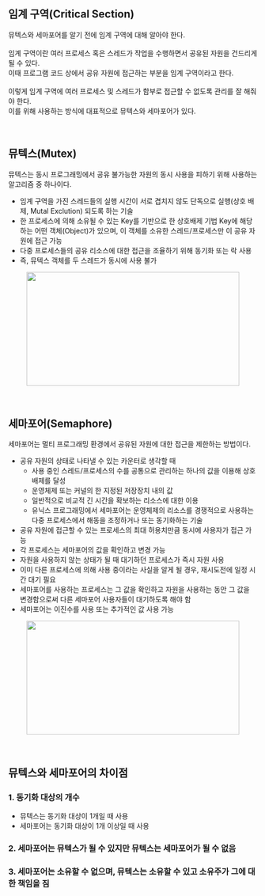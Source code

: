 ## 임계 구역(Critical Section)
뮤텍스와 세마포어를 알기 전에 임계 구역에 대해 알아야 한다.
<br>
<br>
임계 구역이란 여러 프로세스 혹은 스레드가 작업을 수행하면서 공유된 자원을 건드리게 될 수 있다.
<br>
이때 프로그램 코드 상에서 공유 자원에 접근하는 부분을 임계 구역이라고 한다.
<br>
<br>
이렇게 임계 구역에 여러 프로세스 및 스레드가 함부로 접근할 수 없도록 관리를 잘 해줘야 한다.
<br>
이를 위해 사용하는 방식에 대표적으로 뮤텍스와 세마포어가 있다.

<br>

## 뮤텍스(Mutex)
뮤텍스는 동시 프로그래밍에서 공유 불가능한 자원의 동시 사용을 피하기 위해 사용하는 알고리즘 중 하나이다.
- 임계 구역을 가진 스레드들의 실행 시간이 서로 겹치지 않도 단독으로 실행(상호 배제, Mutal Exclution) 되도록 하는 기술
- 한 프로세스에 의해 소유될 수 있는 Key를 기반으로 한 상호배제 기법 Key에 해당하는 어떤 객체(Object)가 있으며, 이 객체를 소유한 스레드/프로세스만 이 공유 자원에 접근 가능
- 다중 프로세스들의 공유 리소스에 대한 접근을 조율하기 위해 동기화 또는 락 사용
- 즉, 뮤텍스 객체를 두 스레드가 동시에 사용 불가

<p align="center">
  <img src="https://github.com/JeHeeYu/IT-Knowledge-Collection/assets/87363461/1ea22c22-6c62-4b87-9740-1dd06f0811ca" width="430" height="230">
</p>

<br>

## 세마포어(Semaphore)
세마포어는 멀티 프로그래밍 환경에서 공유된 자원에 대한 접근을 제한하는 방법이다.
- 공유 자원의 상태로 나타낼 수 있는 카운터로 생각할 때
  - 사용 중인 스레드/프로세스의 수를 공통으로 관리하는 하나의 값을 이용해 상호 배제를 달성
  - 운영체제 또는 커널의 한 지정된 저장장치 내의 값
  - 일반적으로 비교적 긴 시간을 확보하는 리소스에 대한 이용
  - 유닉스 프로그래밍에서 세마포어는 운영체제의 리소스를 경쟁적으로 사용하는 다중 프로세스에서 해동을 조정하거나 또는 동기화하는 기술
- 공유 자원에 접근할 수 있는 프로세스의 최대 허용치만큼 동시에 사용자가 접근 가능
- 각 프로세스는 세마포어의 값을 확인하고 변경 가능
- 자원을 사용하지 않는 상태가 될 때 대기하던 프로세스가 즉시 자원 사용
- 이미 다른 프로세스에 의해 사용 중이라는 사실을 알게 될 경우, 재시도전에 일정 시간 대기 필요
- 세마포어를 사용하는 프로세스는 그 값을 확인하고 자원을 사용하는 동안 그 값을 변경함으로써 다른 세마포어 사용자들이 대기하도록 해야 함
- 세마포어는 이진수를 사용 또는 추가적인 값 사용 가능

<p align="center">
  <img src="https://github.com/JeHeeYu/IT-Knowledge-Collection/assets/87363461/41079e8f-869e-4971-ac38-71cd23190004" width="430" height="230">
</p>

<br>

## 뮤텍스와 세마포어의 차이점

### 1. 동기화 대상의 개수
- 뮤텍스는 동기화 대상이 1개일 때 사용
- 세마포어는 동기화 대상이 1개 이상일 때 사용

### 2. 세마포어는 뮤텍스가 될 수 있지만 뮤텍스는 세마포어가 될 수 없음

### 3. 세마포어는 소유할 수 없으며, 뮤텍스는 소유할 수 있고 소유주가 그에 대한 책임을 짐
